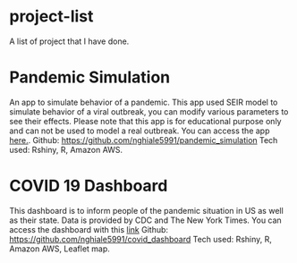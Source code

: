 # project-list
A list of project that I have done.

# Pandemic Simulation
An app to simulate behavior of a pandemic. This app used SEIR model to simulate behavior of a viral outbreak, you can modify various parameters to see their effects. Please note that this app is for educational purpose only and can not be used to model a real outbreak. You can access the app [here.](http://ec2-18-188-192-168.us-east-2.compute.amazonaws.com:3838/simulation/).
Github: https://github.com/nghiale5991/pandemic_simulation
Tech used: Rshiny, R, Amazon AWS.

# COVID 19 Dashboard
This dashboard is to inform people of the pandemic situation in US as well as their state. Data is provided by CDC and The New York Times. You can access the dashboard with this [link](http://ec2-18-188-192-168.us-east-2.compute.amazonaws.com:3838/myapp)
Github: https://github.com/nghiale5991/covid_dashboard
Tech used: Rshiny, R, Amazon AWS, Leaflet map.
